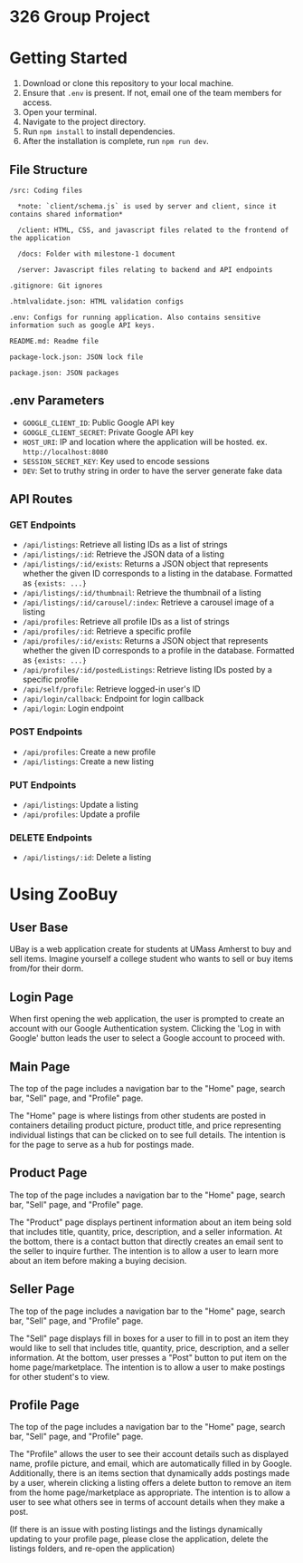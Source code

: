 # 326 Group Project

# Getting Started

1. Download or clone this repository to your local machine.
2. Ensure that `.env` is present. If not, email one of the team members for access.
2. Open your terminal.
3. Navigate to the project directory.
4. Run `npm install` to install dependencies.
5. After the installation is complete, run `npm run dev`.
 
## File Structure

    /src: Coding files

      *note: `client/schema.js` is used by server and client, since it contains shared information*

      /client: HTML, CSS, and javascript files related to the frontend of the application

      /docs: Folder with milestone-1 document

      /server: Javascript files relating to backend and API endpoints

    .gitignore: Git ignores

    .htmlvalidate.json: HTML validation configs

    .env: Configs for running application. Also contains sensitive information such as google API keys.

    README.md: Readme file

    package-lock.json: JSON lock file

    package.json: JSON packages
    
## .env Parameters
- `GOOGLE_CLIENT_ID`: Public Google API key
- `GOOGLE_CLIENT_SECRET`: Private Google API key
- `HOST_URI`: IP and location where the application will be hosted. ex. `http://localhost:8080`
- `SESSION_SECRET_KEY`: Key used to encode sessions
- `DEV`: Set to truthy string in order to have the server generate fake data

## API Routes

### GET Endpoints

- `/api/listings`: Retrieve all listing IDs as a list of strings
- `/api/listings/:id`: Retrieve the JSON data of a listing
- `/api/listings/:id/exists`: Returns a JSON object that represents whether the given ID corresponds to a listing in the database. Formatted as `{exists: ...}`
- `/api/listings/:id/thumbnail`: Retrieve the thumbnail of a listing
- `/api/listings/:id/carousel/:index`: Retrieve a carousel image of a listing
- `/api/profiles`: Retrieve all profile IDs as a list of strings
- `/api/profiles/:id`: Retrieve a specific profile
- `/api/profiles/:id/exists`: Returns a JSON object that represents whether the given ID corresponds to a profile in the database. Formatted as `{exists: ...}`
- `/api/profiles/:id/postedListings`: Retrieve listing IDs posted by a specific profile
- `/api/self/profile`: Retrieve logged-in user's ID
- `/api/login/callback`: Endpoint for login callback
- `/api/login`: Login endpoint

### POST Endpoints

- `/api/profiles`: Create a new profile
- `/api/listings`: Create a new listing

### PUT Endpoints

- `/api/listings`: Update a listing
- `/api/profiles`: Update a profile

### DELETE Endpoints

- `/api/listings/:id`: Delete a listing

# Using ZooBuy

## User Base

UBay is a web application create for students at UMass Amherst to buy and sell items. Imagine yourself a college student who wants to sell or buy items from/for their dorm.

## Login Page

When first opening the web application, the user is prompted to create an account with our Google Authentication system. Clicking the 'Log in with Google' button leads the user to select a Google account to proceed with.

## Main Page

The top of the page includes a navigation bar to the "Home" page, search bar, "Sell" page, and "Profile" page.

The "Home" page is where listings from other students are posted in containers detailing product picture, product title, and price representing individual listings that can be clicked on to see full details. The intention is for the page to serve as a hub for postings made.

## Product Page

The top of the page includes a navigation bar to the "Home" page, search bar, "Sell" page, and "Profile" page.

The "Product" page displays pertinent information about an item being sold that includes title, quantity, price, description, and a seller information. At the bottom, there is a contact button that directly creates an email sent to the seller to inquire further. The intention is to allow a user to learn more about an item before making a buying decision.

## Seller Page

The top of the page includes a navigation bar to the "Home" page, search bar, "Sell" page, and "Profile" page.

The "Sell" page displays fill in boxes for a user to fill in to post an item they would like to sell that includes title, quantity, price, description, and a seller information. At the bottom, user presses a "Post" button to put item on the home page/marketplace. The intention is to allow a user to make postings for other student's to view.

## Profile Page

The top of the page includes a navigation bar to the "Home" page, search bar, "Sell" page, and "Profile" page.

The "Profile" allows the user to see their account details such as displayed name, profile picture, and email, which are automatically filled in by Google. Additionally, there is an items section that dynamically adds postings made by a user, wherein clicking a listing offers a delete button to remove an item from the home page/marketplace as appropriate. The intention is to allow a user to see what others see in terms of account details when they make a post.

(If there is an issue with posting listings and the listings dynamically updating to your profile page, please close the application, delete the listings folders, and re-open the application)
